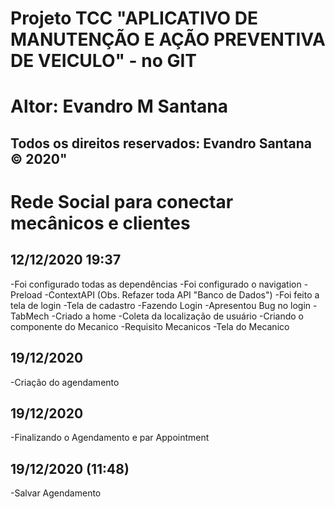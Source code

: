 # Projeto TCC "APLICATIVO DE MANUTENÇÃO E AÇÃO PREVENTIVA DE VEICULO" -  no GIT 
# Altor: Evandro M Santana 

## Todos os direitos reservados: Evandro Santana © 2020"

# Rede Social para conectar mecânicos e clientes

## 12/12/2020 19:37

-Foi configurado todas as dependências
-Foi configurado o navigation
-Preload
-ContextAPI (Obs. Refazer toda API "Banco de Dados")
-Foi feito a tela de login
-Tela de cadastro
-Fazendo Login
-Apresentou Bug no login
-TabMech
-Criado a home
-Coleta da localização de usuário
-Criando o componente do Mecanico 
-Requisito Mecanicos
-Tela do Mecanico 

## 19/12/2020

-Criação do agendamento

## 19/12/2020

-Finalizando o Agendamento e par Appointment

## 19/12/2020 (11:48)

-Salvar Agendamento


